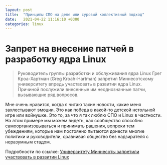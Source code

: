 ```yaml
---
layout: post
title:  "Принципы СПО на деле или суровый коллективный подход"
date:   2021-04-22 11:16:10 +0300
categories: linux
---
```


# Запрет на внесение патчей в разработку ядра Linux

> Руководитель группы разработки и обслуживания ядра Linux Грег Кроа-Хартман
> (Greg Kroah-Hartman) запретил Миннесотскому университету впредь участвовать в
> развитии ядра Linux. Причиной послужили внесенные им неоднозначные патчи,
> вызывающие ряд вопросов.

Мне очень нравится, когда я читаю такие новости, какие меня захлестывают эмоции.
Это как победа в какой-то детской нстольной игре или войнушке. Это то, за что
я так люблю СПО и Linux в частности. На этом примере мы можем видеть, как
сообщество способно самоорганизовываться и принимать рашения, вопреки тем
убеждениям, которые нам постоянно пытаются донести многие политики и
руководители, сравнивая общество без надзирателя с неразумным стадом.

Подробности по ссылке: 
[Университету Миннесоты запретили участвовать в развитии Linux](https://www.securitylab.ru/news/519174.php)
